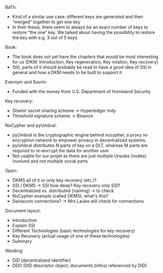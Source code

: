 BaTh:
- Kind of a similar use case: different keys are generated and then “merged” together to get one key
- In their thesis, there seem to always be an exact number of keys to restore “the one” key. We talked about having the possibility to restore the key with e.g. 3 out of 5 keys.

Book:
- The book does not yet have the chapters that would be most interesting for us (DKM: Introduction, Key regeneration, Key rotation, Key recovery)
- Still, parts of it should probably be read to have a good idea of SSI in general and how a DKM needs to be built to support it

Evernym and Sovrin:
- Funded with the money from U.S. Department of Homeland Security

Key recovery:
- Shamir secret sharing scheme -> Hyperledger Indy
- Threshold signature scheme -> Binance

NuCypher and pyUmbral:
- pyUmbral is the cryptographic engine behind nucypher, a proxy re-encryption network to empower privacy in decentralized systems.
- pyUmbral distributes N parts of key on a DLT, whereas M parts are required to re-encrypt the data for another user
- Not usable for our projet as there are just multiple Ursulas (nodes) involved and not multiple social parts

Open:
- DKMS all of it or only key recovery (etc.)?
- SSI / DKMS -> SSI how deep? Key recovery only SSI? 
- Decentralized vs. distributed (naming) -> to check
- NuCypher example (called DKMS), what's this? 
- Swisscom connections? -> Mrs Laube will check for connections

Document layout:
- Introduction
- Explain SSI 
- Different Technologies (basic technologies for key recovery)
- Key Recovery (actual usage of one of these technologies)
- Summary

Wording:
- DID (decentralized identifier)
- DDO (DID descriptor object, documents (infos) referenced by DID)
